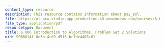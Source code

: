 ```yaml
---
content_type: resource
description: This resource contains information about ps2_sol.
file: https://ol-ocw-studio-app-production.s3.amazonaws.com/courses/6-006-introduction-to-algorithms-fall-2011/9068814f8e3b4cd9d515bc7de4408c61_MIT6_006F11_ps2_sol.pdf
file_type: application/pdf
resourcetype: Document
title: 6.006 Introduction to Algorithms, Problem Set 2 Solutions
uid: 9068814f-8e3b-4cd9-d515-bc7de4408c61
---
```

